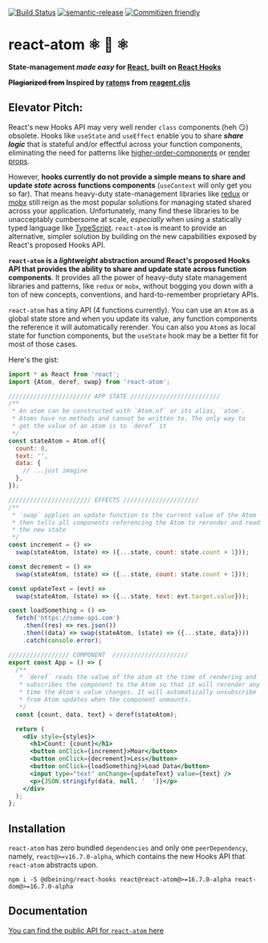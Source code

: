 [![Build Status](https://travis-ci.com/derrickbeining/react-atom.svg?branch=master)](https://travis-ci.com/derrickbeining/react-atom)
[![semantic-release](https://img.shields.io/badge/%20%20%F0%9F%93%A6%F0%9F%9A%80-semantic--release-e10079.svg)](https://github.com/semantic-release/semantic-release)
[![Commitizen friendly](https://img.shields.io/badge/commitizen-friendly-brightgreen.svg)](http://commitizen.github.io/cz-cli/)

# react-atom ⚛️ 🔄 ⚛️

**State-management _made easy_ for [React](https://reactjs.org/), built on
[React Hooks](https://github.com/reactjs/reactjs.org/blob/f203cd5d86c4c611a31a4f72c5a91e2db0858ce3/content/docs/hooks-intro.md)**

**~~Plagiarized from~~ Inspired by
[ratom](https://purelyfunctional.tv/guide/reagent/#atoms)s from
[reagent.cljs](https://reagent-project.github.io/)**

## Elevator Pitch:

React's new Hooks API may very well render `class` components (heh 😏) obsolete.
Hooks like `useState` and `useEffect` enable you to share **_share logic_** that
is stateful and/or effectful across your function components, eliminating the
need for patterns like
[higher-order-components](https://github.com/reactjs/reactjs.org/blob/f203cd5d86c4c611a31a4f72c5a91e2db0858ce3/content/docs/higher-order-components.md)
or
[render props](https://github.com/reactjs/reactjs.org/blob/f203cd5d86c4c611a31a4f72c5a91e2db0858ce3/content/docs/render-props.md).

However, **hooks currently do not provide a simple means to share and update
_state_ across functions components** (`useContext` will only get you so far).
That means heavy-duty state-management libraries like
[redux](https://redux.js.org/) or [mobx](https://mobx.js.org/) still reign as
the most popular solutions for managing stated shared across your application.
Unfortunately, many find these libraries to be unacceptably cumbersome at scale,
_especially_ when using a statically typed language like
[TypeScript](https://www.typescriptlang.org/index.html). `react-atom` is meant
to provide an alternative, simpler solution by building on the new capabilities
exposed by React's proposed Hooks API.

**`react-atom` is a _lightweight_ abstraction around React's proposed Hooks API
that provides the ability to share and update state across function
components**. It provides all the power of heavy-duty state management libraries
and patterns, like `redux` or `mobx`, without bogging you down with a ton of new
concepts, conventions, and hard-to-remember proprietary APIs.

`react-atom` has a tiny API (4 functions currently). You can use an `Atom` as a
global state store and when you update its value, any function components the
reference it will automatically rerender. You can also you `Atom`s as local
state for function components, but the `useState` hook may be a better fit for
most of those cases.

Here's the gist:

```jsx
import * as React from 'react';
import {Atom, deref, swap} from 'react-atom';

/////////////////////// APP STATE /////////////////////////
/**
 * An atom can be constructed with `Atom.of` or its alias, `atom`.
 * Atoms have no methods and cannot be written to. The only way to
 * get the value of an atom is to `deref` it
 */
const stateAtom = Atom.of({
  count: 0,
  text: '',
  data: {
    // ...just imagine
  },
});

/////////////////////// EFFECTS /////////////////////
/**
 * `swap` applies an update function to the current value of the Atom
 * then tells all components referencing the Atom to rerender and read
 * the new state
 */
const increment = () =>
  swap(stateAtom, (state) => ({...state, count: state.count + 1}));

const decrement = () =>
  swap(stateAtom, (state) => ({...state, count: state.count + 1}));

const updateText = (evt) =>
  swap(stateAtom, (state) => ({...state, text: evt.target.value}));

const loadSomething = () =>
  fetch('https://some-api.com')
    .then((res) => res.json())
    .then((data) => swap(stateAtom, (state) => ({...state, data})))
    .catch(console.error);

///////////////// COMPONENT  /////////////////////
export const App = () => {
  /**
   * `deref` reads the value of the atom at the time of rendering and
   * subscribes the component to the Atom so that it will rerender any
   * time the Atom's value changes. It will automatically unsubscribe
   * from Atom updates when the component unmounts.
   */
  const {count, data, text} = deref(stateAtom);

  return (
    <div style={styles}>
      <h1>Count: {count}</h1>
      <button onClick={increment}>Moar</button>
      <button onClick={decrement}>Less</button>
      <button onClick={loadSomething}>Load Data</button>
      <input type="text" onChange={updateText} value={text} />
      <p>{JSON.stringify(data, null, '  ')}</p>
    </div>
  );
};
```

## Installation

`react-atom` has zero bundled `dependencies` and only one `peerDependency`,
namely, `react@>=v16.7.0-alpha`, which contains the new Hooks API that
`react-atom` abstracts upon.

```
npm i -S @dbeining/react-hooks react@react-atom@>=16.7.0-alpha react-dom@>=16.7.0-alpha
```

## Documentation

[You can find the public API for `react-atom` here](https://derrickbeining.github.io/react-atom/)

